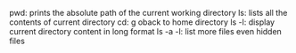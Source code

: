 pwd: prints the absolute path of the current working directory
ls: lists all the contents of current directory
cd: g oback to home directory
ls -l: display current directory content in long format
ls -a -l: list more files even hidden files
